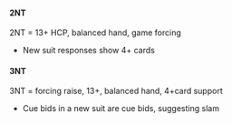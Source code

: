 #### 2NT
2NT = 13+ HCP, balanced hand, game forcing
   * New suit responses show 4+ cards

#### 3NT
3NT = forcing raise, 13+, balanced hand, 4+card support
   * Cue bids in a new suit are cue bids, suggesting slam

